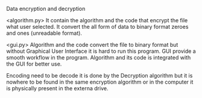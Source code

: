 Data encryption and decryption

<algorithm.py>
	It contain the algorithm and the code that encrypt the file what user selected. It convert the all form of data to binary format zeroes and ones (unreadable format).

<gui.py>
	Algorithm and the code convert the file to binary format but without Graphical User Interface it is hard to run this program. GUI provide a smooth workflow in the program. Algorithm and its code is integrated with the GUI for better use.

<decryption algorithm>
	Encoding need to be decode it is done by the Decryption algorithm but it is nowhere to be found in the same encryption algorithm or in the computer it is physically present in the externa drive.
